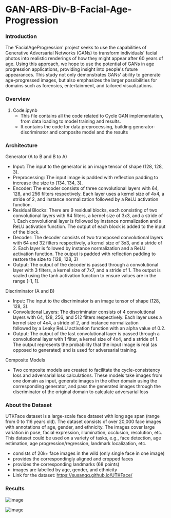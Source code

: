 # GAN-ARS-Div-B-Facial-Age-Progression
### Introduction

The ‘FacialAgeProgression' project seeks to use the capabilities of Generative Adversarial Networks (GANs) to transform individuals' facial photos into realistic renderings of how they might appear after 60 years of age. Using this approach, we hope to use the potential of GANs in age progression applications, providing insight into people's future appearances. This study not only demonstrates GANs' ability to generate age-progressed images, but also emphasizes the larger possibilities for domains such as forensics, entertainment, and tailored visualizations.


### Overview

1. Code.ipynb
   + This file contains all the code related to Cycle GAN implementation, from data loading to model training and results.
   + It contains the code for data preprocessing, building generator-discriminator and composite model and the results


### Architecture
Generator (A to B and B to A) 
 + Input: The input to the generator is an image tensor of shape (128, 128, 3).
 + Preprocessing: The input image is padded with reflection padding to increase the size to (134, 134, 3). 
 + Encoder: The encoder consists of three convolutional layers with 64, 128, and 256 filters respectively. Each layer uses a kernel size of 4x4, a stride of 2, and instance normalization followed by a ReLU activation function. 
 + Residual Blocks: There are 9 residual blocks, each consisting of two convolutional layers with 64 filters, a kernel size of 3x3, and a stride of 1. Each convolutional layer is followed by instance normalization and a ReLU activation function. The output of each block is added to the input of the block.
 + Decoder: The decoder consists of two transposed convolutional layers with 64 and 32 filters respectively, a kernel size of 3x3, and a stride of 2. Each layer is followed by instance normalization and a ReLU activation function. The output is padded with reflection padding to restore the size to (128, 128, 3)
 + Output: The output of the decoder is passed through a convolutional layer with 3 filters, a kernel size of 7x7, and a stride of 1. The output is scaled using the tanh activation function to ensure values are in the range [-1, 1].

Discriminator (A and B) 
 + Input: The input to the discriminator is an image tensor of shape (128, 128, 3). 
 + Convolutional Layers: The discriminator consists of 4 convolutional layers with 64, 128, 256, and 512 filters respectively. Each layer uses a kernel size of 4x4, a stride of 2, and instance normalization     
   followed by a Leaky ReLU activation function with an alpha value of 0.2. 
 + Output: The output of the last convolutional layer is passed through a convolutional layer with 1 filter, a kernel size of 4x4, and a stride of 1. The output represents the probability that the input image is real (as opposed to generated) and is used for adversarial training.

Composite Models 
 + Two composite models are created to facilitate the cycle-consistency loss and adversarial loss calculations. These models take images from one domain as input, generate images in the other domain using the corresponding generator, and pass the generated images through the discriminator of the original domain to calculate adversarial loss


### About the Dataset
UTKFace dataset is a large-scale face dataset with long age span (range from 0 to 116 years old). The dataset consists of over 20,000 face images with annotations of age, gender, and ethnicity. The images cover large variation in pose, facial expression, illumination, occlusion, resolution, etc. This dataset could be used on a variety of tasks, e.g., face detection, age estimation, age progression/regression, landmark localization, etc. 

 + consists of 20k+ face images in the wild (only single face in one image)
 + provides the correspondingly aligned and cropped faces
 + provides the corresponding landmarks (68 points)
 + images are labelled by age, gender, and ethnicity
 + Link for the dataset: https://susanqq.github.io/UTKFace/

### Results

![image](https://github.com/sumeet1512/GAN-ARS-Div-B-Facial-Age-Progression/assets/109270155/de8ce2f0-1dcb-4ca2-bf45-9da58b974717)

![image](https://github.com/sumeet1512/GAN-ARS-Div-B-Facial-Age-Progression/assets/109270155/d643f75a-534d-40eb-85e7-732326863727)



